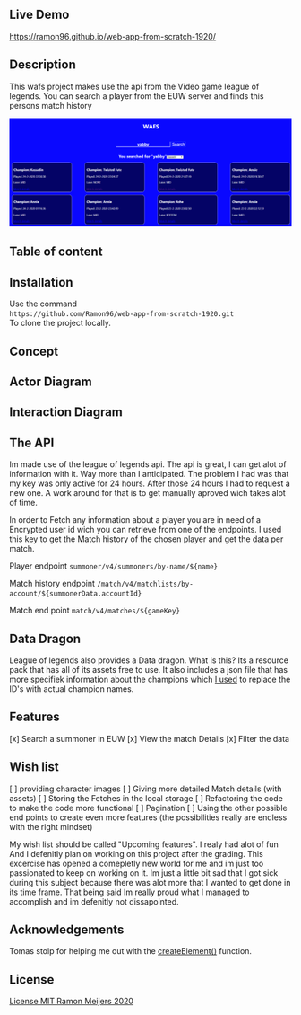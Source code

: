 <!-- Add a link to your live demo in Github Pages 🌐-->
## Live Demo 
https://ramon96.github.io/web-app-from-scratch-1920/
<!-- ☝️ replace this description with a description of your own work -->
## Description
This wafs project makes use the api from the Video game league of legends. You can search a player from the EUW server and finds this persons match history
<!-- replace the code in the /docs folder with your own, so you can showcase your work with GitHub Pages 🌍 -->
![Search Screen](https://github.com/Ramon96/web-app-from-scratch-1920/blob/master/docs/img/ui/preview.png)
<!-- Add a nice poster image here at the end of the week, showing off your shiny frontend 📸 -->

<!-- Maybe a table of contents here? 📚 -->
## Table of content
<!-- How about a section that describes how to install this project? 🤓 -->
## Installation 
Use the command \
`https://github.com/Ramon96/web-app-from-scratch-1920.git`\
To clone the project locally.
<!-- ...but how does one use this project? What are its features 🤔 -->
## Concept

## Actor Diagram

## Interaction Diagram

## The API
Im made use of the league of legends api.
The api is great, I can get alot of information with it. Way more than I anticipated. 
The problem I had was that my key was only active for 24 hours. After those 24 hours I had to request a new one. 
A work around for that is to get manually aproved wich takes alot of time. 

In order to Fetch any information about a player you are in need of a Encrypted user id wich you can retrieve from one of the endpoints. 
I used this key to get the Match history of the chosen player and get the data per match. 

Player endpoint
`summoner/v4/summoners/by-name/${name}`

Match history endpoint
`/match/v4/matchlists/by-account/${summonerData.accountId}`

Match end point
`match/v4/matches/${gameKey}`

<!-- What external data source is featured in your project and what are its properties 🌠 -->
## Data Dragon
League of legends also provides a Data dragon.
What is this? 
Its a resource pack that has all of its assets free to use. It also includes a json file that has more specifiek information about the champions which [I used](https://github.com/Ramon96/web-app-from-scratch-1920/blob/master/docs/js/modules/champion.json) to replace the ID's with actual champion names.

<!-- Maybe a checklist of done stuff and stuff still on your wishlist? ✅ -->
## Features
[x] Search a summoner in EUW
[x] View the match Details
[x] Filter the data

## Wish list
[ ] providing character images
[ ] Giving more detailed Match details (with assets) 
[ ] Storing the Fetches in the local storage
[ ] Refactoring the code to make the code more functional
[ ] Pagination
[ ] Using the other possible end points to create even more features (the possibilities really are endless with the right mindset)

My wish list should be called "Upcoming features". I realy had alot of fun And I defenitly plan on working on this project after the grading. This excercise has opened a comepletly new world for me and im just too passionated to keep on working on it. Im just a little bit sad that I got sick during this subject because there was alot more that I wanted to get done in its time frame. That being said Im really proud what I managed to accomplish and im defenitly not dissapointed. 

<!-- How about a license here? 📜 (or is it a licence?) 🤷 -->
## Acknowledgements
Tomas stolp for helping me out with the [createElement()](https://github.com/Ramon96/web-app-from-scratch-1920/blob/master/docs/js/modules/createNode.js) function. 

## License
[License MIT Ramon Meijers 2020](https://github.com/Ramon96/web-app-from-scratch-1920/blob/master/LICENSE)
